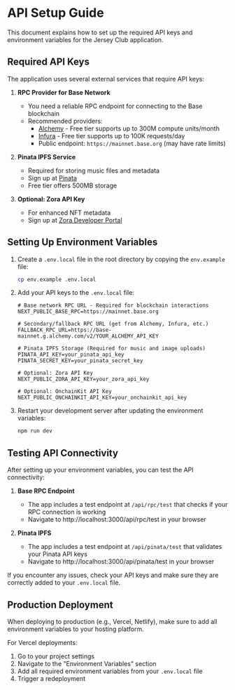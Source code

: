 # API Setup Guide

This document explains how to set up the required API keys and environment variables for the Jersey Club application.

## Required API Keys

The application uses several external services that require API keys:

1. **RPC Provider for Base Network**
   - You need a reliable RPC endpoint for connecting to the Base blockchain
   - Recommended providers:
     - [Alchemy](https://www.alchemy.com/) - Free tier supports up to 300M compute units/month
     - [Infura](https://www.infura.io/) - Free tier supports up to 100K requests/day
     - Public endpoint: `https://mainnet.base.org` (may have rate limits)

2. **Pinata IPFS Service**
   - Required for storing music files and metadata
   - Sign up at [Pinata](https://www.pinata.cloud/)
   - Free tier offers 500MB storage

3. **Optional: Zora API Key**
   - For enhanced NFT metadata
   - Sign up at [Zora Developer Portal](https://zora.co/developers)

## Setting Up Environment Variables

1. Create a `.env.local` file in the root directory by copying the `env.example` file:
   ```bash
   cp env.example .env.local
   ```

2. Add your API keys to the `.env.local` file:
   ```
   # Base network RPC URL - Required for blockchain interactions
   NEXT_PUBLIC_BASE_RPC=https://mainnet.base.org
   
   # Secondary/fallback RPC URL (get from Alchemy, Infura, etc.)
   FALLBACK_RPC_URL=https://base-mainnet.g.alchemy.com/v2/YOUR_ALCHEMY_API_KEY
   
   # Pinata IPFS Storage (Required for music and image uploads)
   PINATA_API_KEY=your_pinata_api_key
   PINATA_SECRET_KEY=your_pinata_secret_key
   
   # Optional: Zora API Key
   NEXT_PUBLIC_ZORA_API_KEY=your_zora_api_key
   
   # Optional: OnchainKit API Key
   NEXT_PUBLIC_ONCHAINKIT_API_KEY=your_onchainkit_api_key
   ```

3. Restart your development server after updating the environment variables:
   ```bash
   npm run dev
   ```

## Testing API Connectivity

After setting up your environment variables, you can test the API connectivity:

1. **Base RPC Endpoint**
   - The app includes a test endpoint at `/api/rpc/test` that checks if your RPC connection is working
   - Navigate to http://localhost:3000/api/rpc/test in your browser

2. **Pinata IPFS**
   - The app includes a test endpoint at `/api/pinata/test` that validates your Pinata API keys
   - Navigate to http://localhost:3000/api/pinata/test in your browser

If you encounter any issues, check your API keys and make sure they are correctly added to your `.env.local` file.

## Production Deployment

When deploying to production (e.g., Vercel, Netlify), make sure to add all environment variables to your hosting platform.

For Vercel deployments:
1. Go to your project settings
2. Navigate to the "Environment Variables" section
3. Add all required environment variables from your `.env.local` file
4. Trigger a redeployment 
